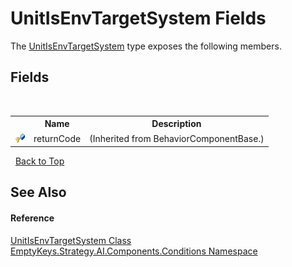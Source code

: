# UnitIsEnvTargetSystem Fields
 

The <a href="T_EmptyKeys_Strategy_AI_Components_Conditions_UnitIsEnvTargetSystem">UnitIsEnvTargetSystem</a> type exposes the following members.


## Fields
&nbsp;<table><tr><th></th><th>Name</th><th>Description</th></tr><tr><td>![Protected field](media/protfield.gif "Protected field")</td><td>returnCode</td><td> (Inherited from BehaviorComponentBase.)</td></tr></table>&nbsp;
<a href="#unitisenvtargetsystem-fields">Back to Top</a>

## See Also


#### Reference
<a href="T_EmptyKeys_Strategy_AI_Components_Conditions_UnitIsEnvTargetSystem">UnitIsEnvTargetSystem Class</a><br /><a href="N_EmptyKeys_Strategy_AI_Components_Conditions">EmptyKeys.Strategy.AI.Components.Conditions Namespace</a><br />